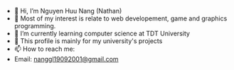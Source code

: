 - 👋 Hi, I’m Nguyen Huu Nang (Nathan)
- 👀 Most of my interest is relate to web developement, game and graphics programming.
- 🌱 I’m currently learning computer science at TDT University
- 💞️ This profile is mainly for my university's projects
- 📫 How to reach me:
- Email: nanggl19092001@gmail.com

<!---
nanggl19092001/nanggl19092001 is a ✨ special ✨ repository because its `README.md` (this file) appears on your GitHub profile.
You can click the Preview link to take a look at your changes.
--->
